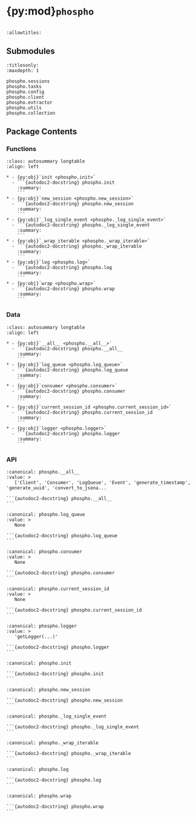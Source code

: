 # {py:mod}`phospho`

```{py:module} phospho
```

```{autodoc2-docstring} phospho
:allowtitles:
```

## Submodules

```{toctree}
:titlesonly:
:maxdepth: 1

phospho.sessions
phospho.tasks
phospho.config
phospho.client
phospho.extractor
phospho.utils
phospho.collection
```

## Package Contents

### Functions

````{list-table}
:class: autosummary longtable
:align: left

* - {py:obj}`init <phospho.init>`
  - ```{autodoc2-docstring} phospho.init
    :summary:
    ```
* - {py:obj}`new_session <phospho.new_session>`
  - ```{autodoc2-docstring} phospho.new_session
    :summary:
    ```
* - {py:obj}`_log_single_event <phospho._log_single_event>`
  - ```{autodoc2-docstring} phospho._log_single_event
    :summary:
    ```
* - {py:obj}`_wrap_iterable <phospho._wrap_iterable>`
  - ```{autodoc2-docstring} phospho._wrap_iterable
    :summary:
    ```
* - {py:obj}`log <phospho.log>`
  - ```{autodoc2-docstring} phospho.log
    :summary:
    ```
* - {py:obj}`wrap <phospho.wrap>`
  - ```{autodoc2-docstring} phospho.wrap
    :summary:
    ```
````

### Data

````{list-table}
:class: autosummary longtable
:align: left

* - {py:obj}`__all__ <phospho.__all__>`
  - ```{autodoc2-docstring} phospho.__all__
    :summary:
    ```
* - {py:obj}`log_queue <phospho.log_queue>`
  - ```{autodoc2-docstring} phospho.log_queue
    :summary:
    ```
* - {py:obj}`consumer <phospho.consumer>`
  - ```{autodoc2-docstring} phospho.consumer
    :summary:
    ```
* - {py:obj}`current_session_id <phospho.current_session_id>`
  - ```{autodoc2-docstring} phospho.current_session_id
    :summary:
    ```
* - {py:obj}`logger <phospho.logger>`
  - ```{autodoc2-docstring} phospho.logger
    :summary:
    ```
````

### API

````{py:data} __all__
:canonical: phospho.__all__
:value: >
   ['Client', 'Consumer', 'LogQueue', 'Event', 'generate_timestamp', 'generate_uuid', 'convert_to_jsona...

```{autodoc2-docstring} phospho.__all__
```

````

````{py:data} log_queue
:canonical: phospho.log_queue
:value: >
   None

```{autodoc2-docstring} phospho.log_queue
```

````

````{py:data} consumer
:canonical: phospho.consumer
:value: >
   None

```{autodoc2-docstring} phospho.consumer
```

````

````{py:data} current_session_id
:canonical: phospho.current_session_id
:value: >
   None

```{autodoc2-docstring} phospho.current_session_id
```

````

````{py:data} logger
:canonical: phospho.logger
:value: >
   'getLogger(...)'

```{autodoc2-docstring} phospho.logger
```

````

````{py:function} init(api_key: typing.Optional[str] = None, project_id: typing.Optional[str] = None, tick: float = 0.5) -> None
:canonical: phospho.init

```{autodoc2-docstring} phospho.init
```
````

````{py:function} new_session() -> str
:canonical: phospho.new_session

```{autodoc2-docstring} phospho.new_session
```
````

````{py:function} _log_single_event(input: typing.Union[phospho.extractor.RawDataType, str], output: typing.Optional[typing.Union[phospho.extractor.RawDataType, str]] = None, session_id: typing.Optional[str] = None, task_id: typing.Optional[str] = None, raw_input: typing.Optional[phospho.extractor.RawDataType] = None, raw_output: typing.Optional[phospho.extractor.RawDataType] = None, input_to_str_function: typing.Optional[typing.Callable[[typing.Any], str]] = None, output_to_str_function: typing.Optional[typing.Callable[[typing.Any], str]] = None, output_to_task_id_and_to_log_function: typing.Optional[typing.Callable[[typing.Any], typing.Tuple[typing.Optional[str], bool]]] = None, concatenate_raw_outputs_if_task_id_exists: bool = True, to_log: bool = True, **kwargs: typing.Dict[str, typing.Any]) -> typing.Dict[str, object]
:canonical: phospho._log_single_event

```{autodoc2-docstring} phospho._log_single_event
```
````

````{py:function} _wrap_iterable(output: typing.Union[typing.Iterable[phospho.extractor.RawDataType], typing.AsyncIterable[phospho.extractor.RawDataType]]) -> None
:canonical: phospho._wrap_iterable

```{autodoc2-docstring} phospho._wrap_iterable
```
````

````{py:function} log(input: typing.Union[phospho.extractor.RawDataType, str], output: typing.Optional[typing.Union[phospho.extractor.RawDataType, str, typing.Iterable[phospho.extractor.RawDataType]]] = None, session_id: typing.Optional[str] = None, task_id: typing.Optional[str] = None, raw_input: typing.Optional[phospho.extractor.RawDataType] = None, raw_output: typing.Optional[phospho.extractor.RawDataType] = None, input_to_str_function: typing.Optional[typing.Callable[[typing.Any], str]] = None, output_to_str_function: typing.Optional[typing.Callable[[typing.Any], str]] = None, output_to_task_id_and_to_log_function: typing.Optional[typing.Callable[[typing.Any], typing.Tuple[typing.Optional[str], bool]]] = None, concatenate_raw_outputs_if_task_id_exists: bool = True, stream: bool = False, **kwargs: typing.Dict[str, typing.Any]) -> typing.Dict[str, object]
:canonical: phospho.log

```{autodoc2-docstring} phospho.log
```
````

````{py:function} wrap(function: typing.Callable[[typing.Any], typing.Any], **kwargs: typing.Any) -> typing.Callable[[typing.Any], typing.Any]
:canonical: phospho.wrap

```{autodoc2-docstring} phospho.wrap
```
````
